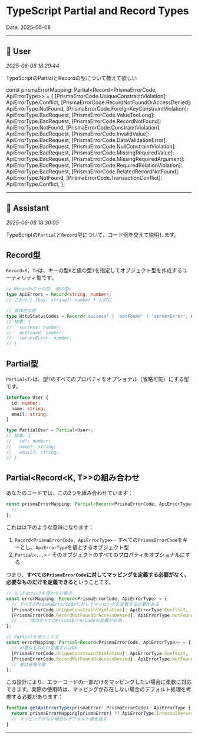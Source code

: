 # TypeScript Partial and Record Types

Date: 2025-06-08

---

## 👤 User
*2025-06-08 18:29:44*

TypeScriptのPartialとRecordの型について教えて欲しい

const prismaErrorMapping: Partial&lt;Record&lt;PrismaErrorCode, ApiErrorType&gt;&gt; = {
  [PrismaErrorCode.UniqueConstraintViolation]: ApiErrorType.Conflict,
  [PrismaErrorCode.RecordNotFoundOrAccessDenied]: ApiErrorType.NotFound,
  [PrismaErrorCode.ForeignKeyConstraintViolation]: ApiErrorType.BadRequest,
  [PrismaErrorCode.ValueTooLong]: ApiErrorType.BadRequest,
  [PrismaErrorCode.RecordNotFound]: ApiErrorType.NotFound,
  [PrismaErrorCode.ConstraintViolation]: ApiErrorType.BadRequest,
  [PrismaErrorCode.InvalidValue]: ApiErrorType.BadRequest,
  [PrismaErrorCode.DataValidationError]: ApiErrorType.BadRequest,
  [PrismaErrorCode.NullConstraintViolation]: ApiErrorType.BadRequest,
  [PrismaErrorCode.MissingRequiredValue]: ApiErrorType.BadRequest,
  [PrismaErrorCode.MissingRequiredArgument]: ApiErrorType.BadRequest,
  [PrismaErrorCode.RequiredRelationViolation]: ApiErrorType.BadRequest,
  [PrismaErrorCode.RelatedRecordNotFound]: ApiErrorType.NotFound,
  [PrismaErrorCode.TransactionConflict]: ApiErrorType.Conflict,
};

---

## 🤖 Assistant
*2025-06-08 18:30:05*

TypeScriptの`Partial`と`Record`型について、コード例を交えて説明します。

## Record型

`Record<K, T>`は、キーの型`K`と値の型`T`を指定してオブジェクト型を作成するユーティリティ型です。

```typescript
// Record<キーの型, 値の型>
type ApiErrors = Record<string, number>;
// これは { [key: string]: number } と同じ

// 具体的な例
type HttpStatusCodes = Record<'success' | 'notFound' | 'serverError', number>;
// 結果: {
//   success: number;
//   notFound: number;
//   serverError: number;
// }
```

## Partial型

`Partial<T>`は、型`T`のすべてのプロパティをオプショナル（省略可能）にする型です。

```typescript
interface User {
  id: number;
  name: string;
  email: string;
}

type PartialUser = Partial<User>;
// 結果: {
//   id?: number;
//   name?: string;
//   email?: string;
// }
```

## Partial&lt;Record&lt;K, T&gt;&gt;の組み合わせ

あなたのコードでは、この2つを組み合わせています：

```typescript
const prismaErrorMapping: Partial<Record<PrismaErrorCode, ApiErrorType>> = {
  // ...
};
```

これは以下のような意味になります：

1. `Record<PrismaErrorCode, ApiErrorType>` - すべての`PrismaErrorCode`をキーとし、`ApiErrorType`を値とするオブジェクト型
2. `Partial<...>` - そのオブジェクトのすべてのプロパティをオプショナルにする

つまり、**すべての`PrismaErrorCode`に対してマッピングを定義する必要がなく、必要なものだけを定義できる**ということです。

```typescript
// もしPartialを使わない場合
const errorMapping: Record<PrismaErrorCode, ApiErrorType> = {
  // すべてのPrismaErrorCodeに対してマッピングを定義する必要がある
  [PrismaErrorCode.UniqueConstraintViolation]: ApiErrorType.Conflict,
  [PrismaErrorCode.RecordNotFoundOrAccessDenied]: ApiErrorType.NotFound,
  // ... 他のすべてのPrismaErrorCodeも定義が必須
};

// Partialを使うことで
const errorMapping: Partial<Record<PrismaErrorCode, ApiErrorType>> = {
  // 必要なものだけ定義すればOK
  [PrismaErrorCode.UniqueConstraintViolation]: ApiErrorType.Conflict,
  [PrismaErrorCode.RecordNotFoundOrAccessDenied]: ApiErrorType.NotFound,
  // 他は省略可能
};
```

この設計により、エラーコードの一部だけをマッピングしたい場合に柔軟に対応できます。実際の使用時は、マッピングが存在しない場合のデフォルト処理を考慮する必要があります：

```typescript
function getApiErrorType(prismaError: PrismaErrorCode): ApiErrorType {
  return prismaErrorMapping[prismaError] ?? ApiErrorType.InternalServerError;
  // マッピングがない場合はデフォルト値を返す
}
```

---
